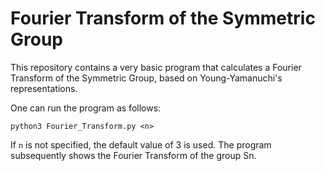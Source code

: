 # Fourier Transform of the Symmetric Group

This repository contains a very basic program that calculates a Fourier Transform of the Symmetric Group, based on Young-Yamanuchi's representations.

One can run the program as follows:

    python3 Fourier_Transform.py <n>

If `n` is not specified, the default value of 3 is used. The program subsequently shows the Fourier Transform of the group Sn.
